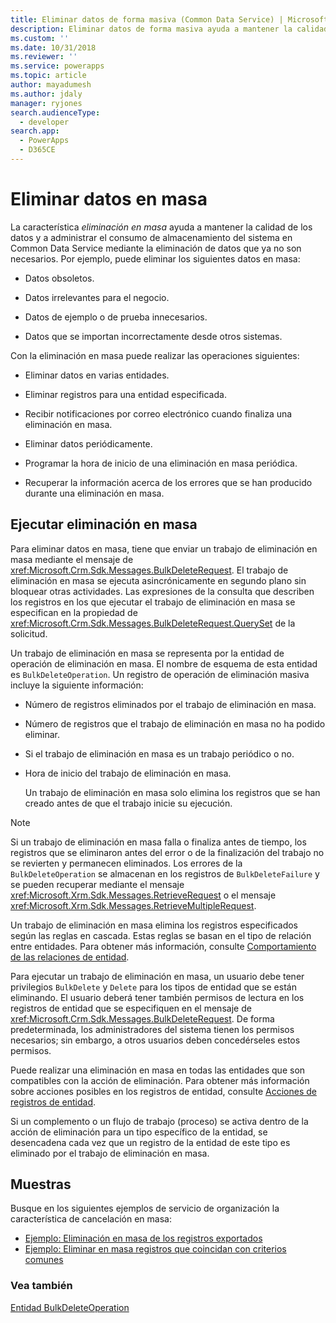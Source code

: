 ```yaml
---
title: Eliminar datos de forma masiva (Common Data Service) | Microsoft Docs
description: Eliminar datos de forma masiva ayuda a mantener la calidad de los datos y a administrar el consumo de almacenamiento del sistema eliminando los datos que ya no son necesarios.
ms.custom: ''
ms.date: 10/31/2018
ms.reviewer: ''
ms.service: powerapps
ms.topic: article
author: mayadumesh
ms.author: jdaly
manager: ryjones
search.audienceType:
  - developer
search.app:
  - PowerApps
  - D365CE
---
```

# <a name="delete-data-in-bulk"></a>Eliminar datos en masa

La característica *eliminación en masa* ayuda a mantener la calidad de los datos y a administrar el consumo de almacenamiento del sistema en Common Data Service mediante la eliminación de datos que ya no son necesarios. Por ejemplo, puede eliminar los siguientes datos en masa:  
  
- Datos obsoletos.  
  
- Datos irrelevantes para el negocio.  
  
- Datos de ejemplo o de prueba innecesarios.  
  
- Datos que se importan incorrectamente desde otros sistemas.  
  
Con la eliminación en masa puede realizar las operaciones siguientes:  
  
- Eliminar datos en varias entidades.  
  
- Eliminar registros para una entidad especificada.  
  
- Recibir notificaciones por correo electrónico cuando finaliza una eliminación en masa.  
  
- Eliminar datos periódicamente.  
  
- Programar la hora de inicio de una eliminación en masa periódica.  
  
- Recuperar la información acerca de los errores que se han producido durante una eliminación en masa.  
  
## <a name="run-bulk-delete"></a>Ejecutar eliminación en masa

Para eliminar datos en masa, tiene que enviar un trabajo de eliminación en masa mediante el mensaje de <xref:Microsoft.Crm.Sdk.Messages.BulkDeleteRequest>. El trabajo de eliminación en masa se ejecuta asincrónicamente en segundo plano sin bloquear otras actividades. Las expresiones de la consulta que describen los registros en los que ejecutar el trabajo de eliminación en masa se especifican en la propiedad de <xref:Microsoft.Crm.Sdk.Messages.BulkDeleteRequest.QuerySet> de la solicitud.  
  
 Un trabajo de eliminación en masa se representa por la entidad de operación de eliminación en masa. El nombre de esquema de esta entidad es `BulkDeleteOperation`. Un registro de operación de eliminación masiva incluye la siguiente información:  
  
- Número de registros eliminados por el trabajo de eliminación en masa.  
  
- Número de registros que el trabajo de eliminación en masa no ha podido eliminar.  
  
- Si el trabajo de eliminación en masa es un trabajo periódico o no.  
  
- Hora de inicio del trabajo de eliminación en masa.  
  
  Un trabajo de eliminación en masa solo elimina los registros que se han creado antes de que el trabajo inicie su ejecución.  
  
> [!NOTE]
>  Si un trabajo de eliminación en masa falla o finaliza antes de tiempo, los registros que se eliminaron antes del error o de la finalización del trabajo no se revierten y permanecen eliminados. Los errores de la `BulkDeleteOperation` se almacenan en los registros de `BulkDeleteFailure` y se pueden recuperar mediante el mensaje <xref:Microsoft.Xrm.Sdk.Messages.RetrieveRequest> o el mensaje <xref:Microsoft.Xrm.Sdk.Messages.RetrieveMultipleRequest>.  
  
 Un trabajo de eliminación en masa elimina los registros especificados según las reglas en cascada. Estas reglas se basan en el tipo de relación entre entidades. Para obtener más información, consulte [Comportamiento de las relaciones de entidad](/dynamics365/customer-engagement/developer/entity-relationship-behavior).  
  
 Para ejecutar un trabajo de eliminación en masa, un usuario debe tener privilegios `BulkDelete` y `Delete` para los tipos de entidad que se están eliminando. El usuario deberá tener también permisos de lectura en los registros de entidad que se especifiquen en el mensaje de <xref:Microsoft.Crm.Sdk.Messages.BulkDeleteRequest>. De forma predeterminada, los administradores del sistema tienen los permisos necesarios; sin embargo, a otros usuarios deben concedérseles estos permisos.  
  
 Puede realizar una eliminación en masa en todas las entidades que son compatibles con la acción de eliminación. Para obtener más información sobre acciones posibles en los registros de entidad, consulte [Acciones de registros de entidad](/dynamics365/customer-engagement/developer/introduction-entities#ActionsOnEntityRecords).  
  
 Si un complemento o un flujo de trabajo (proceso) se activa dentro de la acción de eliminación para un tipo específico de la entidad, se desencadena cada vez que un registro de la entidad de este tipo es eliminado por el trabajo de eliminación en masa.  
  
## <a name="samples"></a>Muestras

Busque en los siguientes ejemplos de servicio de organización la característica de cancelación en masa:

- [Ejemplo: Eliminación en masa de los registros exportados](org-service/samples/bulk-delete-exported-records.md)   
- [Ejemplo: Eliminar en masa registros que coincidan con criterios comunes](org-service/samples/bulk-delete-records-match-common-criteria.md)

### <a name="see-also"></a>Vea también

[Entidad BulkDeleteOperation](reference/entities/bulkdeleteoperation.md)